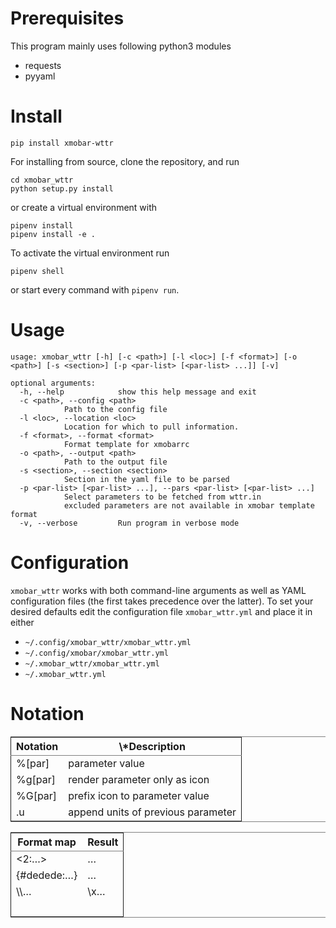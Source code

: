 

# Prerequisites

This program mainly uses following python3 modules

-   requests
-   pyyaml


# Install

    pip install xmobar-wttr

For installing from source, clone the repository, and run

    cd xmobar_wttr
    python setup.py install

or create a virtual environment with

    pipenv install
    pipenv install -e .

To activate the virtual environment run

    pipenv shell

or start every command with `pipenv run`.


# Usage

    usage: xmobar_wttr [-h] [-c <path>] [-l <loc>] [-f <format>] [-o <path>] [-s <section>] [-p <par-list> [<par-list> ...]] [-v]
    
    optional arguments:
      -h, --help            show this help message and exit
      -c <path>, --config <path>
    			Path to the config file
      -l <loc>, --location <loc>
    			Location for which to pull information.
      -f <format>, --format <format>
    			Format template for xmobarrc
      -o <path>, --output <path>
    			Path to the output file
      -s <section>, --section <section>
    			Section in the yaml file to be parsed
      -p <par-list> [<par-list> ...], --pars <par-list> [<par-list> ...]
    			Select parameters to be fetched from wttr.in
    			excluded parameters are not available in xmobar template format
      -v, --verbose         Run program in verbose mode


# Configuration

`xmobar_wttr` works with both command-line arguments as well as YAML
configuration files (the first takes precedence over the latter).  To
set your desired defaults edit the configuration file
`xmobar_wttr.yml` and place it in either 

-   `~/.config/xmobar_wttr/xmobar_wttr.yml`
-   `~/.config/xmobar/xmobar_wttr.yml`
-   `~/.xmobar_wttr/xmobar_wttr.yml`
-   `~/.xmobar_wttr.yml`


# Notation

<table border="2" cellspacing="0" cellpadding="6" rules="groups" frame="hsides">


<colgroup>
<col  class="org-left" />

<col  class="org-left" />
</colgroup>
<thead>
<tr>
<th scope="col" class="org-left">Notation</th>
<th scope="col" class="org-left">\*Description</th>
</tr>
</thead>

<tbody>
<tr>
<td class="org-left">%[par]</td>
<td class="org-left">parameter value</td>
</tr>


<tr>
<td class="org-left">%g[par]</td>
<td class="org-left">render parameter only as icon</td>
</tr>


<tr>
<td class="org-left">%G[par]</td>
<td class="org-left">prefix icon to parameter value</td>
</tr>


<tr>
<td class="org-left">.u</td>
<td class="org-left">append units of previous parameter</td>
</tr>
</tbody>
</table>

<table border="2" cellspacing="0" cellpadding="6" rules="groups" frame="hsides">


<colgroup>
<col  class="org-left" />

<col  class="org-left" />
</colgroup>
<thead>
<tr>
<th scope="col" class="org-left">Format map</th>
<th scope="col" class="org-left">Result</th>
</tr>
</thead>

<tbody>
<tr>
<td class="org-left"><2:&#x2026;></td>
<td class="org-left"><fn=2>&#x2026;</fn></td>
</tr>


<tr>
<td class="org-left">{#dedede:&#x2026;}</td>
<td class="org-left"><fc=#dedede>&#x2026;</fc></td>
</tr>


<tr>
<td class="org-left">\\&#x2026;</td>
<td class="org-left">\x&#x2026;</td>
</tr>


<tr>
<td class="org-left">&#xa0;</td>
<td class="org-left">&#xa0;</td>
</tr>
</tbody>
</table>

